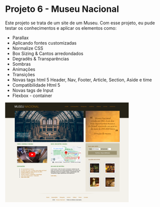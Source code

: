 # Projeto 6 - Museu Nacional

Este projeto se trata de um site de um Museu. Com esse projeto, eu pude testar os conhecimentos e aplicar os elementos como:

- Parallax
- Aplicando fontes customizadas
- Normalize CSS
- Box Sizing & Cantos arredondados
- Degradês & Transparências
- Sombras
- Animações
- Transições
- Novas tags html 5 Header, Nav, Footer, Article, Section, Aside e time
- Compatibilidade Html 5
- Novas tags de Input
- Flexbox - container

<img src="paginas/index.png" width="400px">

